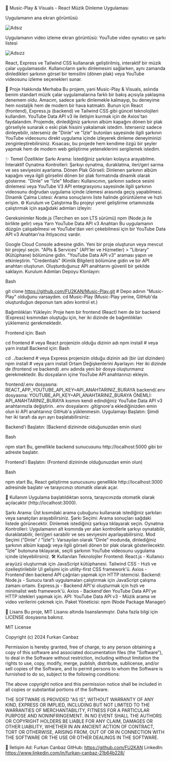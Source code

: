 🎵  Music-Play & Visuals - React Müzik Dinleme Uygulaması 


Uygulamanın ana ekran görüntüsü 

![Adsız](https://github.com/user-attachments/assets/bf6b7248-b604-4be1-bbed-36ded0ceabc2)



Uygulamanın video izleme ekran görüntüsü: YouTube video oynatıcı ve şarkı listesi

![Adsızz](https://github.com/user-attachments/assets/da10d37b-481c-45b3-b948-9c6f78236ca9)


React, Express ve Tailwind CSS kullanarak geliştirilmiş, interaktif bir müzik çalar uygulamasıdır. Kullanıcıların şarkı dinlemesini sağlarken, aynı zamanda dinledikleri şarkının görsel bir temsilini (dönen plak) veya YouTube videosunu izleme seçenekleri sunar.


🚀 Proje Hakkında
Merhaba Bu projem, yani Music-Play & Visuals, aslında benim standart müzik çalar uygulamalarına farklı bir bakış açısıyla yaklaşma denemem oldu. Amacım, sadece şarkı dinlemekle kalmayıp, bu deneyime hem nostaljik hem de modern bir hava katmaktı. Bunun için React (frontend), Express.js (backend) ve Tailwind CSS gibi güncel teknolojileri kullandım. YouTube Data API v3 ile iletişim kurmak için de Axios'tan faydalandım. Projemde, dinlediğiniz şarkının albüm kapağını dönen bir plak görseliyle sunarak o eski plak hissini yakalamak istedim. İsterseniz sadece dinleyebilir, isterseniz de "Dinle" ve "İzle" butonları sayesinde ilgili şarkının YouTube videosunu direkt uygulama içinde izleyerek dinleme deneyiminizi zenginleştirebilirsiniz. Kısacası, bu projede hem kendime özgü bir şeyler yapmak hem de modern web geliştirme yeteneklerimi sergilemek istedim.

✨ Temel Özellikler
Şarkı Arama: İstediğiniz şarkıları kolayca arayabilme.
İnteraktif Oynatma Kontrolleri: Şarkıyı oynatma, duraklatma, ileri/geri sarma ve ses seviyesini ayarlama.
Dönen Plak Görseli: Dinlenen şarkının albüm kapağını veya ilgili görselini dönen bir plak formatında dinamik olarak gösterme.
"Dinle" ve "İzle" Modları: Kullanıcının, şarkının sadece sesini dinlemesi veya YouTube V3 API entegrasyonu sayesinde ilgili şarkının videosunu doğrudan uygulama içinde izlemesi arasında geçiş yapabilmesi.
Dinamik Çalma Listesi: Arama sonuçlarını liste halinde görüntüleme ve hızlı erişim.
⚙️ Kurulum ve Çalıştırma
Bu projeyi yerel geliştirme ortamınızda çalıştırmak için aşağıdaki adımları izleyin:

Gereksinimler
Node.js (Tercihen en son LTS sürümü)
npm (Node.js ile birlikte gelir) veya Yarn
YouTube Data API v3 Anahtarı
Bu uygulamanın düzgün çalışabilmesi ve YouTube'dan veri çekebilmesi için bir YouTube Data API v3 Anahtarı'na ihtiyacınız vardır.

Google Cloud Console adresine gidin.
Yeni bir proje oluşturun veya mevcut bir projeyi seçin.
"APIs & Services" (API'ler ve Hizmetler) > "Library" (Kütüphane) bölümüne gidin.
"YouTube Data API v3" araması yapın ve etkinleştirin.
"Credentials" (Kimlik Bilgileri) bölümüne gidin ve bir API anahtarı oluşturun.
Oluşturduğunuz API anahtarını güvenli bir şekilde saklayın.
Kurulum Adımları
Depoyu Klonlayın:

Bash

git clone https://github.com/FU2KAN/Music-Play.git # Depo adının "Music-Play" olduğunu varsaydım.
cd Music-Play
(Music-Play yerine, GitHub'da oluşturduğun deponun tam adını kontrol et.)

Bağımlılıkları Yükleyin:
Proje hem bir frontend (React) hem de bir backend (Express) kısmından oluştuğu için, her iki dizinde de bağımlılıkları yüklemeniz gerekmektedir.

Frontend için:
Bash

cd frontend # veya React projenizin olduğu dizinin adı
npm install # veya yarn install
Backend için:
Bash

cd ../backend # veya Express projenizin olduğu dizinin adı (bir üst dizinden)
npm install # veya yarn install
Ortam Değişkenlerini Ayarlayın:
Her iki dizinde de (frontend ve backend) .env adında yeni bir dosya oluşturmanız gerekmektedir. Bu dosyaların içine YouTube API anahtarınızı ekleyin.

frontend/.env dosyasına:
REACT_APP_YOUTUBE_API_KEY=API_ANAHTARINIZ_BURAYA
backend/.env dosyasına:
YOUTUBE_API_KEY=API_ANAHTARINIZ_BURAYA
ÖNEMLİ: API_ANAHTARINIZ_BURAYA kısmını kendi edindiğiniz YouTube Data API v3 anahtarınızla değiştirin. .env dosyalarını .gitignore'a eklediğinizden emin olun ki API anahtarınız GitHub'a yüklenmesin.
Uygulamayı Başlatın:
Şimdi her iki tarafı da ayrı ayrı başlatabilirsiniz:

Backend'i Başlatın: (Backend dizininde olduğunuzdan emin olun)

Bash

npm start
Bu, genellikle backend sunucusunu http://localhost:5000 gibi bir adreste başlatır.

Frontend'i Başlatın: (Frontend dizininde olduğunuzdan emin olun)

Bash

npm start
Bu, React geliştirme sunucusunu genellikle http://localhost:3000 adresinde başlatır ve tarayıcınızı otomatik olarak açar.

🚀 Kullanım
Uygulama başlatıldıktan sonra, tarayıcınızda otomatik olarak açılacaktır (http://localhost:3000).

Şarkı Arama: Üst kısımdaki arama çubuğunu kullanarak istediğiniz şarkıları veya sanatçıları arayabilirsiniz.
Şarkı Seçimi: Arama sonuçları sağdaki listede görünecektir. Dinlemek istediğiniz şarkıya tıklayarak seçin.
Oynatma Kontrolleri: Uygulamanın alt kısmında yer alan kontrollerle şarkıyı oynatabilir, duraklatabilir, ileri/geri sarabilir ve ses seviyesini ayarlayabilirsiniz.
Mod Seçimi ("Dinle" / "İzle"):
Varsayılan olarak "Dinle" modunda, dinlediğiniz şarkının albüm kapağı veya ilgili görseli dönen bir plak olarak gösterilecektir.
"İzle" butonuna tıklayarak, seçili şarkının YouTube videosunu uygulama içinde izleyebilirsiniz.
🛠️ Kullanılan Teknolojiler
Frontend:
React.js - Kullanıcı arayüzü oluşturmak için JavaScript kütüphanesi.
Tailwind CSS - Hızlı ve özelleştirilebilir UI gelişimi için utility-first CSS framework'ü.
Axios - Frontend'den backend API çağrıları yapmak için HTTP istemcisi.
Backend:
Node.js - Sunucu tarafı uygulamaları çalıştırmak için JavaScript çalışma zamanı ortamı.
Express.js - Backend API'si oluşturmak için hızlı ve minimalist web framework'ü.
Axios - Backend'den YouTube Data API'ye HTTP istekleri yapmak için.
API:
YouTube Data API v3 - Müzik arama ve video verilerini çekmek için.
Paket Yöneticisi:
npm (Node Package Manager)


📄 Lisans
Bu proje, MIT Lisansı altında lisanslanmıştır. Daha fazla bilgi için LICENSE dosyasına bakınız.

MIT License

Copyright (c) 2024 Furkan Canbaz

Permission is hereby granted, free of charge, to any person obtaining a copy
of this software and associated documentation files (the "Software"), to deal
in the Software without restriction, including without limitation the rights
to use, copy, modify, merge, publish, distribute, sublicense, and/or sell
copies of the Software, and to permit persons to whom the Software is
furnished to do so, subject to the following conditions:

The above copyright notice and this permission notice shall be included in all
copies or substantial portions of the Software.

THE SOFTWARE IS PROVIDED "AS IS", WITHOUT WARRANTY OF ANY KIND, EXPRESS OR
IMPLIED, INCLUDING BUT NOT LIMITED TO THE WARRANTIES OF MERCHANTABILITY,
FITNESS FOR A PARTICULAR PURPOSE AND NONINFRINGEMENT. IN NO EVENT SHALL THE
AUTHORS OR COPYRIGHT HOLDERS BE LIABLE FOR ANY CLAIM, DAMAGES OR OTHER
LIABILITY, WHETHER IN AN ANCIENT ACTION OF CONTRACT, TORT OR OTHERWISE, ARISING FROM,
OUT OF OR IN CONNECTION WITH THE SOFTWARE OR THE USE OR OTHER DEALINGS IN THE
SOFTWARE.


📧 İletişim
Ad: Furkan Canbaz
GitHub: https://github.com/FU2KAN
LinkedIn: https://www.linkedin.com/in/furkan-canbaz-21b64b228/
